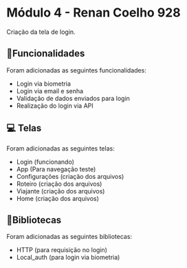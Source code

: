 # Módulo 4 - Renan Coelho 928

Criação da tela de login.

## 🔨Funcionalidades
Foram adicionadas as seguintes funcionalidades:
- Login via biometria
- Login via email e senha
- Validação de dados enviados para login
- Realização do login via API

## 💻 Telas
Foram adicionadas as seguintes telas:
- Login (funcionando)
- App (Para navegação teste)
- Configurações (criação dos arquivos)
- Roteiro (criação dos arquivos)
- Viajante (criação dos arquivos)
- Home (criação dos arquivos)

## 📕Bibliotecas
Foram adicionadas as seguintes bibliotecas:
- HTTP (para requisição no login)
- Local_auth (para login via biometria)